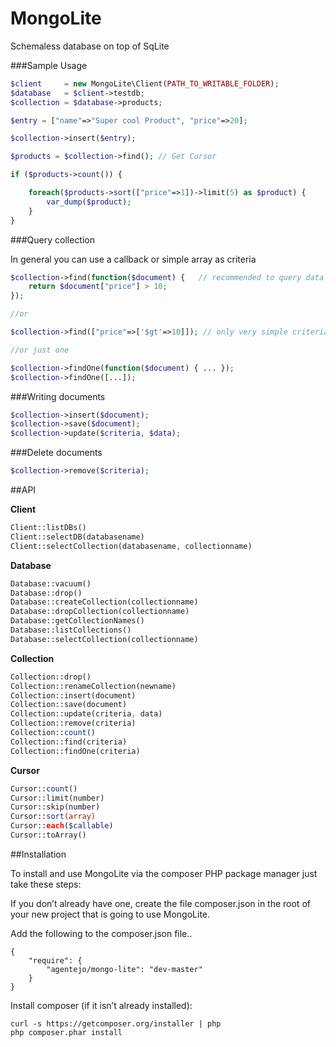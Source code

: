 MongoLite
=========

Schemaless database on top of SqLite


###Sample Usage

``` php
$client     = new MongoLite\Client(PATH_TO_WRITABLE_FOLDER);
$database   = $client->testdb;
$collection = $database->products;

$entry = ["name"=>"Super cool Product", "price"=>20];

$collection->insert($entry);

$products = $collection->find(); // Get Cursor

if ($products->count()) {

    foreach($products->sort(["price"=>1])->limit(5) as $product) {
        var_dump($product);
    }
}
```

###Query collection

In general you can use a callback or simple array as criteria

``` php
$collection->find(function($document) {   // recommended to query data
    return $document["price"] > 10;
});

//or

$collection->find(["price"=>['$gt'=>10]]); // only very simple criteria is supported (can be slow)

//or just one

$collection->findOne(function($document) { ... });
$collection->findOne([...]);
```

###Writing documents

``` php
$collection->insert($document);
$collection->save($document);
$collection->update($criteria, $data);
```

###Delete documents

``` php
$collection->remove($criteria);
```

##API

**Client**

``` php
Client::listDBs()
Client::selectDB(databasename)
Client::selectCollection(databasename, collectionname)
```

**Database**

``` php
Database::vacuum()
Database::drop()
Database::createCollection(collectionname)
Database::dropCollection(collectionname)
Database::getCollectionNames()
Database::listCollections()
Database::selectCollection(collectionname)
```

**Collection**

``` php
Collection::drop()
Collection::renameCollection(newname)
Collection::insert(document)
Collection::save(document)
Collection::update(criteria, data)
Collection::remove(criteria)
Collection::count()
Collection::find(criteria)
Collection::findOne(criteria)
```

**Cursor**

``` php
Cursor::count()
Cursor::limit(number)
Cursor::skip(number)
Cursor::sort(array)
Cursor::each($callable)
Cursor::toArray()
```

##Installation

To install and use MongoLite via the composer PHP package manager just take these steps:


If you don’t already have one, create the file composer.json in the root of your new project that is going to use MongoLite.

Add the following to the composer.json file..

    {
        "require": {
            "agentejo/mongo-lite": "dev-master"
        }
    }

Install composer (if it isn’t already installed):

    curl -s https://getcomposer.org/installer | php
    php composer.phar install
